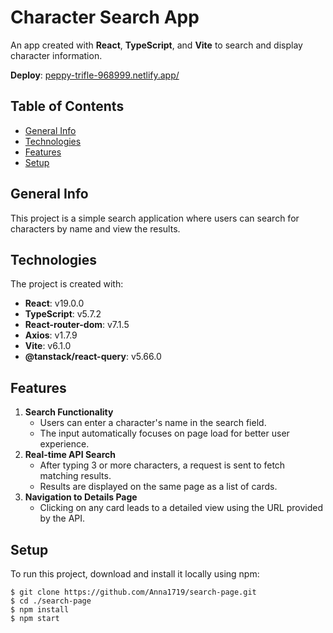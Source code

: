 # Character Search App

An app created with **React**, **TypeScript**, and **Vite** to search and display character information.

**Deploy**: [peppy-trifle-968999.netlify.app/](peppy-trifle-968999.netlify.app/)

## Table of Contents

- [General Info](#general-info)
- [Technologies](#technologies)
- [Features](#features)
- [Setup](#setup)

## General Info

This project is a simple search application where users can search for characters by name and view the results.

## Technologies

The project is created with:

- **React**: v19.0.0
- **TypeScript**: v5.7.2
- **React-router-dom**: v7.1.5
- **Axios**: v1.7.9
- **Vite**: v6.1.0
- **@tanstack/react-query**: v5.66.0

## Features

1. **Search Functionality**
   - Users can enter a character's name in the search field.
   - The input automatically focuses on page load for better user experience.
2. **Real-time API Search**
   - After typing 3 or more characters, a request is sent to fetch matching results.
   - Results are displayed on the same page as a list of cards.
3. **Navigation to Details Page**
   - Clicking on any card leads to a detailed view using the URL provided by the API.

## Setup

To run this project, download and install it locally using npm:

```
$ git clone https://github.com/Anna1719/search-page.git
$ cd ./search-page
$ npm install
$ npm start
```
